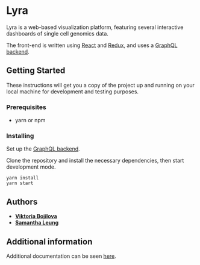 # Lyra

Lyra is a web-based visualization platform, featuring several interactive dashboards of single cell genomics data.

The front-end is written using [React](https://reactjs.org/) and [Redux](https://redux.js.org/), and uses a [GraphQL backend](https://github.com/shahcompbio/lyra-graphql).

## Getting Started

These instructions will get you a copy of the project up and running on your local machine for development and testing purposes.

### Prerequisites

- yarn or npm

### Installing

Set up the [GraphQL backend](https://github.com/shahcompbio/lyra-graphql).

Clone the repository and install the necessary dependencies, then start development mode.

```
yarn install
yarn start
```

## Authors

- [**Viktoria Bojilova**](https://github.com/vbojilova)
- [**Samantha Leung**](https://github.com/redpanda-cat)

## Additional information

Additional documentation can be seen [here](https://shahcompbio-lyra.netlify.com).

